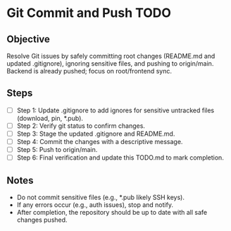 # Git Commit and Push TODO

## Objective
Resolve Git issues by safely committing root changes (README.md and updated .gitignore), ignoring sensitive files, and pushing to origin/main. Backend is already pushed; focus on root/frontend sync.

## Steps

- [ ] Step 1: Update .gitignore to add ignores for sensitive untracked files (download, pin, *.pub).
- [ ] Step 2: Verify git status to confirm changes.
- [ ] Step 3: Stage the updated .gitignore and README.md.
- [ ] Step 4: Commit the changes with a descriptive message.
- [ ] Step 5: Push to origin/main.
- [ ] Step 6: Final verification and update this TODO.md to mark completion.

## Notes
- Do not commit sensitive files (e.g., *.pub likely SSH keys).
- If any errors occur (e.g., auth issues), stop and notify.
- After completion, the repository should be up to date with all safe changes pushed.
